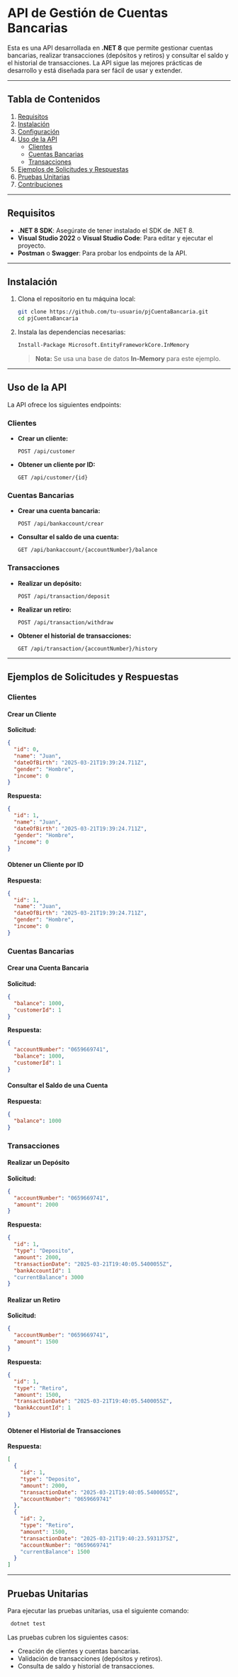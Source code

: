 # API de Gestión de Cuentas Bancarias

Esta es una API desarrollada en **.NET 8** que permite gestionar cuentas bancarias, realizar transacciones (depósitos y retiros) y consultar el saldo y el historial de transacciones. La API sigue las mejores prácticas de desarrollo y está diseñada para ser fácil de usar y extender.

---

## Tabla de Contenidos

1. [Requisitos](#requisitos)
2. [Instalación](#instalación)
3. [Configuración](#configuración)
4. [Uso de la API](#uso-de-la-api)
   - [Clientes](#clientes)
   - [Cuentas Bancarias](#cuentas-bancarias)
   - [Transacciones](#transacciones)
5. [Ejemplos de Solicitudes y Respuestas](#ejemplos-de-solicitudes-y-respuestas)
6. [Pruebas Unitarias](#pruebas-unitarias)
7. [Contribuciones](#contribuciones)

---

## Requisitos

- **.NET 8 SDK**: Asegúrate de tener instalado el SDK de .NET 8.
- **Visual Studio 2022** o **Visual Studio Code**: Para editar y ejecutar el proyecto.
- **Postman** o **Swagger**: Para probar los endpoints de la API.

---

## Instalación

1. Clona el repositorio en tu máquina local:

   ```bash
   git clone https://github.com/tu-usuario/pjCuentaBancaria.git
   cd pjCuentaBancaria
   ```

2. Instala las dependencias necesarias:

   ```bash
   Install-Package Microsoft.EntityFrameworkCore.InMemory
   ```

   > **Nota:** Se usa una base de datos **In-Memory** para este ejemplo.

---

## Uso de la API

La API ofrece los siguientes endpoints:

### Clientes

- **Crear un cliente:**

  ```http
  POST /api/customer
  ```

- **Obtener un cliente por ID:**

  ```http
  GET /api/customer/{id}
  ```

### Cuentas Bancarias

- **Crear una cuenta bancaria:**

  ```http
  POST /api/bankaccount/crear
  ```

- **Consultar el saldo de una cuenta:**

  ```http
  GET /api/bankaccount/{accountNumber}/balance
  ```

### Transacciones

- **Realizar un depósito:**

  ```http
  POST /api/transaction/deposit
  ```

- **Realizar un retiro:**

  ```http
  POST /api/transaction/withdraw
  ```

- **Obtener el historial de transacciones:**

  ```http
  GET /api/transaction/{accountNumber}/history
  ```

---

## Ejemplos de Solicitudes y Respuestas

### Clientes

#### Crear un Cliente

**Solicitud:**

```json
{
  "id": 0,
  "name": "Juan",
  "dateOfBirth": "2025-03-21T19:39:24.711Z",
  "gender": "Hombre",
  "income": 0
}
```

**Respuesta:**

```json
{
  "id": 1,
  "name": "Juan",
  "dateOfBirth": "2025-03-21T19:39:24.711Z",
  "gender": "Hombre",
  "income": 0
}
```

#### Obtener un Cliente por ID

**Respuesta:**

```json
{
  "id": 1,
  "name": "Juan",
  "dateOfBirth": "2025-03-21T19:39:24.711Z",
  "gender": "Hombre",
  "income": 0
}
```

### Cuentas Bancarias

#### Crear una Cuenta Bancaria

**Solicitud:**

```json
{
  "balance": 1000,
  "customerId": 1
}
```

**Respuesta:**

```json
{
  "accountNumber": "0659669741",
  "balance": 1000,
  "customerId": 1
}
```

#### Consultar el Saldo de una Cuenta

**Respuesta:**

```json
{
  "balance": 1000
}
```

### Transacciones

#### Realizar un Depósito

**Solicitud:**

```json
{
  "accountNumber": "0659669741",
  "amount": 2000
}
```

**Respuesta:**

```json
{
  "id": 1,
  "type": "Deposito",
  "amount": 2000,
  "transactionDate": "2025-03-21T19:40:05.5400055Z",
  "bankAccountId": 1
  "currentBalance": 3000
}
```

#### Realizar un Retiro

**Solicitud:**

```json
{
  "accountNumber": "0659669741",
  "amount": 1500
}
```

**Respuesta:**

```json
{
  "id": 1,
  "type": "Retiro",
  "amount": 1500,
  "transactionDate": "2025-03-21T19:40:05.5400055Z",
  "bankAccountId": 1
}
```

#### Obtener el Historial de Transacciones

**Respuesta:**

```json
[
  {
    "id": 1,
    "type": "Deposito",
    "amount": 2000,
    "transactionDate": "2025-03-21T19:40:05.5400055Z",
    "accountNumber": "0659669741"
  },
  {
    "id": 2,
    "type": "Retiro",
    "amount": 1500,
    "transactionDate": "2025-03-21T19:40:23.5931375Z",
    "accountNumber": "0659669741"
    "currentBalance": 1500
  }
]
```

---

## Pruebas Unitarias

Para ejecutar las pruebas unitarias, usa el siguiente comando:

```bash
 dotnet test
```

Las pruebas cubren los siguientes casos:

- Creación de clientes y cuentas bancarias.
- Validación de transacciones (depósitos y retiros).
- Consulta de saldo y historial de transacciones.

